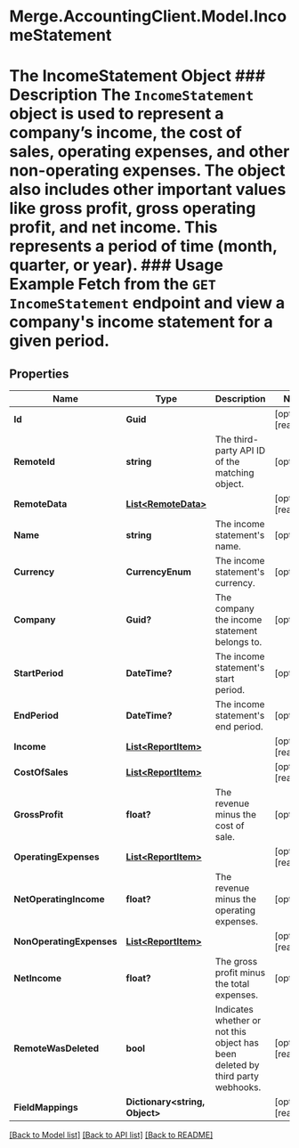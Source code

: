 # Merge.AccountingClient.Model.IncomeStatement
# The IncomeStatement Object ### Description The `IncomeStatement` object is used to represent a company’s income, the cost of sales, operating expenses, and other non-operating expenses. The object also includes other important values like gross profit, gross operating profit, and net income. This represents a period of time (month, quarter, or year).  ### Usage Example Fetch from the `GET IncomeStatement` endpoint and view a company's income statement for a given period.

## Properties

Name | Type | Description | Notes
------------ | ------------- | ------------- | -------------
**Id** | **Guid** |  | [optional] [readonly] 
**RemoteId** | **string** | The third-party API ID of the matching object. | [optional] 
**RemoteData** | [**List&lt;RemoteData&gt;**](RemoteData.md) |  | [optional] [readonly] 
**Name** | **string** | The income statement&#39;s name. | [optional] 
**Currency** | **CurrencyEnum** | The income statement&#39;s currency. | [optional] 
**Company** | **Guid?** | The company the income statement belongs to. | [optional] 
**StartPeriod** | **DateTime?** | The income statement&#39;s start period. | [optional] 
**EndPeriod** | **DateTime?** | The income statement&#39;s end period. | [optional] 
**Income** | [**List&lt;ReportItem&gt;**](ReportItem.md) |  | [optional] [readonly] 
**CostOfSales** | [**List&lt;ReportItem&gt;**](ReportItem.md) |  | [optional] [readonly] 
**GrossProfit** | **float?** | The revenue minus the cost of sale. | [optional] 
**OperatingExpenses** | [**List&lt;ReportItem&gt;**](ReportItem.md) |  | [optional] [readonly] 
**NetOperatingIncome** | **float?** | The revenue minus the operating expenses. | [optional] 
**NonOperatingExpenses** | [**List&lt;ReportItem&gt;**](ReportItem.md) |  | [optional] [readonly] 
**NetIncome** | **float?** | The gross profit minus the total expenses. | [optional] 
**RemoteWasDeleted** | **bool** | Indicates whether or not this object has been deleted by third party webhooks. | [optional] [readonly] 
**FieldMappings** | **Dictionary&lt;string, Object&gt;** |  | [optional] [readonly] 

[[Back to Model list]](../README.md#documentation-for-models) [[Back to API list]](../README.md#documentation-for-api-endpoints) [[Back to README]](../README.md)


